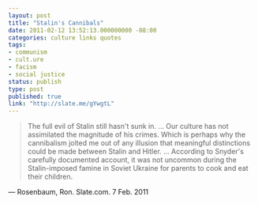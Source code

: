 ```yaml
---
layout: post
title: "Stalin's Cannibals"
date: 2011-02-12 13:52:13.000000000 -08:00
categories: culture links quotes
tags:
- communism
- cult.ure
- facism
- social justice
status: publish
type: post
published: true
link: "http://slate.me/gYwgtL"
---
```

> The full evil of Stalin still hasn't sunk in. … Our culture has not assimilated the magnitude of his crimes. Which is perhaps why the cannibalism jolted me out of any illusion that meaningful distinctions could be made between Stalin and Hitler. … According to Snyder's carefully documented account, it was not uncommon during the Stalin-imposed famine in Soviet Ukraine for parents to cook and eat their children.

&mdash; Rosenbaum, Ron. Slate.com. 7 Feb. 2011
